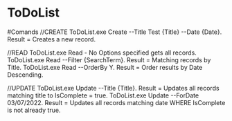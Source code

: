 # ToDoList

#Comands
//CREATE
ToDoList.exe Create --Title Test {Title}  --Date {Date}. Result = Creates a new record.

//READ
ToDoList.exe Read - No Options specified gets all records.
ToDoList.exe Read --Filter {SearchTerm}. Result = Matching records by Title.
ToDoList.exe Read --OrderBy Y. Result = Order results by Date Descending.


//UPDATE
ToDoList.exe Update --Title {Title}. Result = Updates all records matching title to IsComplete = true.
ToDoList.exe Update --ForDate 03/07/2022. Result = Updates all records matching date WHERE IsComplete is not already true.
